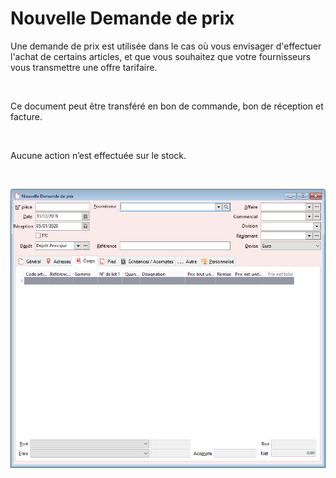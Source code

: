 # Nouvelle Demande de prix


Une demande de prix est utilisée dans le cas où vous envisager d'effectuer 
 l'achat de certains articles, et que vous souhaitez que votre fournisseurs 
 vous transmettre une offre tarifaire.


 


Ce document peut être transféré en bon de commande, bon de réception 
 et facture.


 


Aucune action n’est effectuée sur le stock.


 


![](DemandePrix.png)


